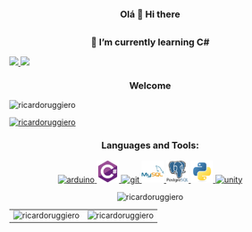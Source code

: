 # <h3 align="center">Olá 👋 Hi there</h3>

## <h3 align="center">🌱 I’m currently learning C#</h3>

<p align="left">
  <a href="https://github.com/ricardoruggiero/github-readme-stats">
    <img src="https://github-readme-stats.vercel.app/api/top-langs/?username=ricardoruggiero&layout=pie" />
  </a>
  <img src="https://github-readme-stats.vercel.app/api?username=ricardoruggiero&show_icons=true&theme=synthwave&hide_rank=true" />
</p>

<h3 align="center">Welcome</h3>

<p align="left"> <img src="https://komarev.com/ghpvc/?username=ricardoruggiero&label=Profile%20views&color=0e75b6&style=plastic" alt="ricardoruggiero" /> </p>

<p align="left"> <a href="https://github.com/ryo-ma/github-profile-trophy"><img src="https://github-profile-trophy.vercel.app/?username=ricardoruggiero" alt="ricardoruggiero" /></a> </p>

<p align="left">
</p>

<h3 align="center">Languages and Tools:</h3>
<p align="center"> <a href="https://www.arduino.cc/" target="_blank" rel="noreferrer"> <img src="https://cdn.worldvectorlogo.com/logos/arduino-1.svg" alt="arduino" width="40" height="40"/> </a> <a href="https://www.w3schools.com/cs/" target="_blank" rel="noreferrer"> <img src="https://raw.githubusercontent.com/devicons/devicon/master/icons/csharp/csharp-original.svg" alt="csharp" width="40" height="40"/> </a> <a href="https://git-scm.com/" target="_blank" rel="noreferrer"> <img src="https://www.vectorlogo.zone/logos/git-scm/git-scm-icon.svg" alt="git" width="40" height="40"/> </a> <a href="https://www.mysql.com/" target="_blank" rel="noreferrer"> <img src="https://raw.githubusercontent.com/devicons/devicon/master/icons/mysql/mysql-original-wordmark.svg" alt="mysql" width="40" height="40"/> </a> <a href="https://www.postgresql.org" target="_blank" rel="noreferrer"> <img src="https://raw.githubusercontent.com/devicons/devicon/master/icons/postgresql/postgresql-original-wordmark.svg" alt="postgresql" width="40" height="40"/> </a> <a href="https://www.python.org" target="_blank" rel="noreferrer"> <img src="https://raw.githubusercontent.com/devicons/devicon/master/icons/python/python-original.svg" alt="python" width="40" height="40"/> </a> <a href="https://unity.com/" target="_blank" rel="noreferrer"> <img src="https://www.vectorlogo.zone/logos/unity3d/unity3d-icon.svg" alt="unity" width="40" height="40"/> </a> </p>

<p align="center">
  <img src="https://github-readme-stats.vercel.app/api/top-langs?username=ricardoruggiero&show_icons=true&theme=synthwave&locale=en&layout=compact" alt="ricardoruggiero" />
</p>

<table align="center">
  <tr>
    <td valign="top"><img src="https://github-readme-stats.vercel.app/api?username=ricardoruggiero&show_icons=true&theme=dracula&title_color=ecbbbb&text_color=519e7a&bg_color=510193&locale=en" alt="ricardoruggiero" /></td>
    <td valign="top"><img src="https://github-readme-streak-stats.herokuapp.com/?user=ricardoruggiero&theme=dark" alt="ricardoruggiero" /></td>
  </tr>
</table>
